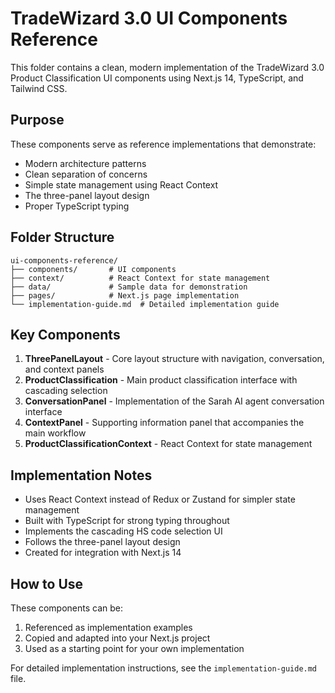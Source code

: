 # TradeWizard 3.0 UI Components Reference

This folder contains a clean, modern implementation of the TradeWizard 3.0 Product Classification UI components using Next.js 14, TypeScript, and Tailwind CSS.

## Purpose

These components serve as reference implementations that demonstrate:
- Modern architecture patterns
- Clean separation of concerns
- Simple state management using React Context
- The three-panel layout design
- Proper TypeScript typing

## Folder Structure

```
ui-components-reference/
├── components/       # UI components
├── context/          # React Context for state management
├── data/             # Sample data for demonstration
├── pages/            # Next.js page implementation
└── implementation-guide.md  # Detailed implementation guide
```

## Key Components

1. **ThreePanelLayout** - Core layout structure with navigation, conversation, and context panels
2. **ProductClassification** - Main product classification interface with cascading selection
3. **ConversationPanel** - Implementation of the Sarah AI agent conversation interface
4. **ContextPanel** - Supporting information panel that accompanies the main workflow
5. **ProductClassificationContext** - React Context for state management

## Implementation Notes

- Uses React Context instead of Redux or Zustand for simpler state management
- Built with TypeScript for strong typing throughout
- Implements the cascading HS code selection UI
- Follows the three-panel layout design
- Created for integration with Next.js 14

## How to Use

These components can be:
1. Referenced as implementation examples
2. Copied and adapted into your Next.js project
3. Used as a starting point for your own implementation

For detailed implementation instructions, see the `implementation-guide.md` file.
